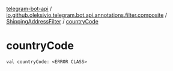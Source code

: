 [telegram-bot-api](../../index.md) / [io.github.oleksivio.telegram.bot.api.annotations.filter.composite](../index.md) / [ShippingAddressFilter](index.md) / [countryCode](./country-code.md)

# countryCode

`val countryCode: <ERROR CLASS>`
